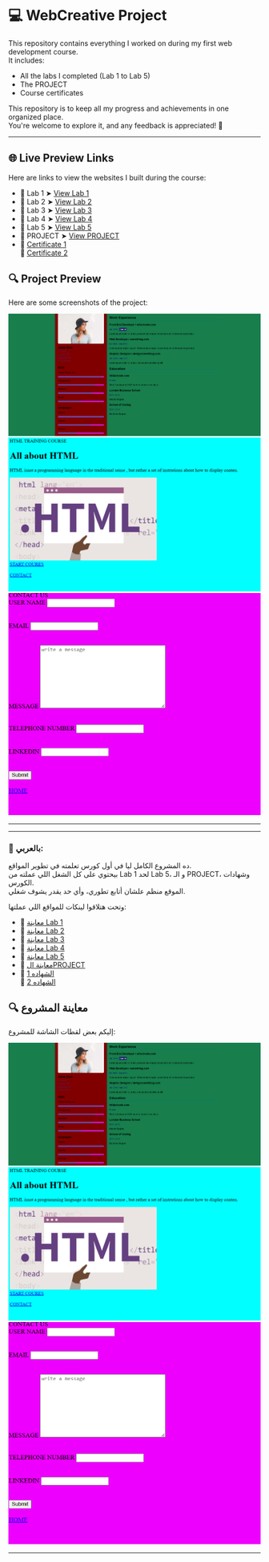 # 💻 WebCreative Project

This repository contains everything I worked on during my first web development course.  
It includes:

- All the labs I completed (Lab 1 to Lab 5)  
- The PROJECT  
- Course certificates

This repository is to keep all my progress and achievements in one organized place.  
You're welcome to explore it, and any feedback is appreciated! 🌟

---

## 🌐 Live Preview Links

Here are links to view the websites I built during the course:

- 🧪 Lab 1 ➤ [View Lab 1](https://sarakamel106.github.io/WebCreative/lab1/)
- 🎨 Lab 2 ➤ [View Lab 2](https://sarakamel106.github.io/WebCreative/lab2/)
- 🧩 Lab 3 ➤ [View Lab 3](https://sarakamel106.github.io/WebCreative/lab3/)
- 📐 Lab 4 ➤ [View Lab 4](https://sarakamel106.github.io/WebCreative/lab4/)
- 📱 Lab 5 ➤ [View Lab 5](https://sarakamel106.github.io/WebCreative/lab5/)
- 🌟 PROJECT ➤ [View PROJECT](https://sarakamel106.github.io/WebCreative/PROJECT/)
- 📄 [Certificate 1](./Certificates/81ad7a00-d7d2-432a-b6ab-506878111df4.pdf)  
📄 [Certificate 2](./Certificates/DOC-20250616-WA0037.pdf)
## 🔍 Project Preview

Here are some screenshots of the project:

![Screenshot 1](https://github.com/SaraKamel106/WebCreative/blob/main/Screenshot%202025-06-16%20215526.png?raw=true)
![Screenshot 2](https://github.com/SaraKamel106/WebCreative/blob/main/Screenshot%202025-06-16%20215546.png?raw=true)
![Screenshot 3](https://github.com/SaraKamel106/WebCreative/blob/main/Screenshot%202025-06-16%20215613.png?raw=true)

---

---

### 📌 بالعربي:

ده المشروع الكامل ليا في أول كورس تعلمته في تطوير المواقع.  
بيحتوي على كل الشغل اللي عملته من Lab 1 لحد Lab 5، و الـ PROJECT، وشهادات الكورس.  
الموقع منظم علشان أتابع تطوري، وأي حد يقدر يشوف شغلي.

وتحت هتلاقوا لينكات للمواقع اللي عملتها:

- 🧪 [معاينة Lab 1](https://sarakamel106.github.io/WebCreative/lab1/)
- 🎨 [معاينة Lab 2](https://sarakamel106.github.io/WebCreative/lab2/)
- 🧩 [معاينة Lab 3](https://sarakamel106.github.io/WebCreative/lab3/)
- 📐 [معاينة Lab 4](https://sarakamel106.github.io/WebCreative/lab4/)
- 📱 [معاينة Lab 5](https://sarakamel106.github.io/WebCreative/lab5/)
- 🌟 [معاينة الPROJECT](https://sarakamel106.github.io/WebCreative/PROJECT/)
- 📄 [الشهاده 1](./Certificates/81ad7a00-d7d2-432a-b6ab-506878111df4.pdf)  
📄 [الشهاده  2](./Certificates/DOC-20250616-WA0037.pdf)
## 🔍 معاينة المشروع

إليكم بعض لقطات الشاشة للمشروع:

![لقطة الشاشة ١](https://github.com/SaraKamel106/WebCreative/blob/main/Screenshot%202025-06-16%20215526.png?raw=true)
![لقطة الشاشة ٢](https://github.com/SaraKamel106/WebCreative/blob/main/Screenshot%202025-06-16%20215546.png?raw=true)
![لقطة الشاشة  ٣](https://github.com/SaraKamel106/WebCreative/blob/main/Screenshot%202025-06-16%20215613.png?raw=true)

---
